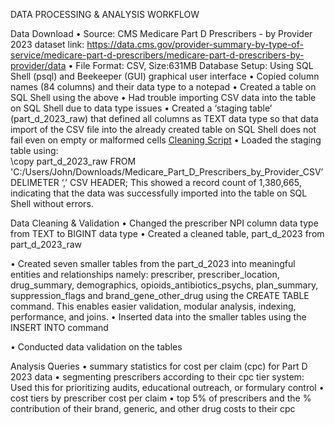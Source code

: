 DATA PROCESSING & ANALYSIS WORKFLOW

Data Download
•	Source: CMS Medicare Part D Prescribers - by Provider 2023 dataset link: https://data.cms.gov/provider-summary-by-type-of-service/medicare-part-d-prescribers/medicare-part-d-prescribers-by-provider/data
•	File Format: CSV, Size:631MB
Database Setup: Using SQL Shell (psql) and Beekeeper (GUI) graphical user interface
•	Copied column names (84 columns) and their data type to a notepad
•	Created a table on SQL Shell using the above
•	Had trouble importing CSV data into the table on SQL Shell due to data type issues
•	Created a ‘staging table’ (part_d_2023_raw) that defined all columns as TEXT data type so that data import of the CSV file into the already created table on SQL Shell does not fail even on empty or malformed cells
[Cleaning Script](sql/01_cleaning.sql) 
•	Loaded the staging table using:   
\copy part_d_2023_raw FROM 'C:/Users/John/Downloads/Medicare_Part_D_Prescribers_by_Provider_CSV’ DELIMETER ‘,’ CSV HEADER;
This showed a record count of 1,380,665, indicating that the data was successfully imported into the table on SQL Shell without errors.

Data Cleaning & Validation
•	Changed the prescriber NPI column data type from TEXT to BIGINT data type
•	Created a cleaned table, part_d_2023 from part_d_2023_raw


•	Created seven smaller tables from the part_d_2023 into meaningful entities and relationships namely: prescriber, prescriber_location, drug_summary, demographics, opioids_antibiotics_psychs, plan_summary, suppression_flags and brand_gene_other_drug using the CREATE TABLE command.
This enables easier validation, modular analysis, indexing, performance, and joins.
•	Inserted data into the smaller tables using the INSERT INTO command

•	Conducted data validation on the tables

Analysis Queries
•	summary statistics for cost per claim (cpc) for Part D 2023 data
•	segmenting prescribers according to their cpc tier system: Used this for prioritizing audits, educational outreach, or formulary control
•	cost tiers by prescriber cost per claim
•	top 5% of prescribers and the % contribution of their brand, generic, and other drug costs to their cpc



